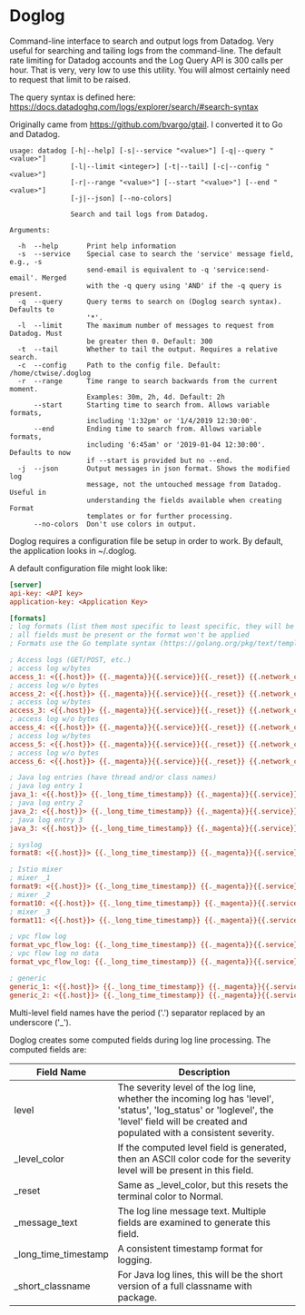# Doglog

Command-line interface to search and output logs from Datadog. Very useful for searching and tailing logs from the command-line. The default rate limiting for Datadog accounts and the Log Query API is 300 calls per hour. That is very, very low to use this utility. You will almost certainly need to request that limit to be raised.

The query syntax is defined here: https://docs.datadoghq.com/logs/explorer/search/#search-syntax

Originally came from https://github.com/bvargo/gtail. I converted it to Go and Datadog.

```text
usage: datadog [-h|--help] [-s|--service "<value>"] [-q|--query "<value>"]
               [-l|--limit <integer>] [-t|--tail] [-c|--config "<value>"]
               [-r|--range "<value>"] [--start "<value>"] [--end "<value>"]
               [-j|--json] [--no-colors]

               Search and tail logs from Datadog.

Arguments:

  -h  --help       Print help information
  -s  --service    Special case to search the 'service' message field, e.g., -s
                   send-email is equivalent to -q 'service:send-email'. Merged
                   with the -q query using 'AND' if the -q query is present.
  -q  --query      Query terms to search on (Doglog search syntax). Defaults to
                   '*'.
  -l  --limit      The maximum number of messages to request from Datadog. Must
                   be greater then 0. Default: 300
  -t  --tail       Whether to tail the output. Requires a relative search.
  -c  --config     Path to the config file. Default: /home/ctwise/.doglog
  -r  --range      Time range to search backwards from the current moment.
                   Examples: 30m, 2h, 4d. Default: 2h
      --start      Starting time to search from. Allows variable formats,
                   including '1:32pm' or '1/4/2019 12:30:00'.
      --end        Ending time to search from. Allows variable formats,
                   including '6:45am' or '2019-01-04 12:30:00'. Defaults to now
                   if --start is provided but no --end.
  -j  --json       Output messages in json format. Shows the modified log
                   message, not the untouched message from Datadog. Useful in
                   understanding the fields available when creating Format
                   templates or for further processing.
      --no-colors  Don't use colors in output.
```

Doglog requires a configuration file be setup in order to work. By default, the application looks in ~/.doglog.

A default configuration file might look like:

```ini
[server]
api-key: <API key>
application-key: <Application Key>

[formats]
; log formats (list them most specific to least specific, they will be tried in order)
; all fields must be present or the format won't be applied
; Formats use the Go template syntax (https://golang.org/pkg/text/template/).

; Access logs (GET/POST, etc.)
; access log w/bytes
access_1: <{{.host}}> {{._magenta}}{{.service}}{{._reset}} {{.network_client_ip}} {{.ident}} {{.auth}} [{{._long_time_timestamp}}] "{{.http_method}} {{.http_url_details_path}} HTTP/{{.http_version}}" {{.http_status_code}} {{.network_bytes_read}}
; access log w/o bytes
access_2: <{{.host}}> {{._magenta}}{{.service}}{{._reset}} {{.network_client_ip}} {{.ident}} {{.auth}} [{{._long_time_timestamp}}] "{{.http_method}} {{.http_url_details_path}} HTTP/{{.http_version}}" {{.http_status_code}}
; access log w/bytes
access_3: <{{.host}}> {{._magenta}}{{.service}}{{._reset}} {{.network_client_ip}} [{{._long_time_timestamp}}] "{{.http_method}} {{.http_url_details_path}} HTTP/{{.http_version}}" {{.http_status_code}} {{.network_bytes_read}}
; access log w/o bytes
access_4: <{{.host}}> {{._magenta}}{{.service}}{{._reset}} {{.network_client_ip}} [{{._long_time_timestamp}}] "{{.http_method}} {{.http_url_details_path}} HTTP/{{.http_version}}" {{.http_status_code}}
; access log w/bytes
access_5: <{{.host}}> {{._magenta}}{{.service}}{{._reset}} {{.network_client_ip}} [{{._long_time_timestamp}}] "{{.http_method}} {{.http_url_details_path}} HTTP/?" {{.http_status_code}} {{.network_bytes_read}}
; access log w/o bytes
access_6: <{{.host}}> {{._magenta}}{{.service}}{{._reset}} {{.network_client_ip}} [{{._long_time_timestamp}}] "{{.http_method}} {{.http_url_details_path}} HTTP/?" {{.http_status_code}}

; Java log entries (have thread and/or class names)
; java log entry 1
java_1: <{{.host}}> {{._long_time_timestamp}} {{._magenta}}{{.service}}{{._reset}} {{._level_color}}{{printf "%-5.5s" .level}}{{._reset}} [{{printf "%-10.10s" .logger_thread_name}}] {{printf "%-20.20s" ._short_classname}} : {{._cyan}}{{._message_text}}{{._reset}}
; java log entry 2
java_2: <{{.host}}> {{._long_time_timestamp}} {{._magenta}}{{.service}}{{._reset}} {{._level_color}}{{printf "%-5.5s" .level}}{{._reset}} {{printf "%-20.20s" ._short_classname}} : {{._cyan}}{{._message_text}}{{._reset}}
; java log entry 3
java_3: <{{.host}}> {{._long_time_timestamp}} {{._magenta}}{{.service}}{{._reset}} {{._level_color}}{{printf "%-5.5s" .level}}{{._reset}} [{{printf "%-10.10s" .logger_thread_name}}] : {{._cyan}}{{._message_text}}{{._reset}}

; syslog
format8: <{{.host}}> {{._long_time_timestamp}} {{._magenta}}{{.service}}{{._reset}} {{._level_color}}{{printf "%-5.5s" .level}}{{._reset}} [{{.syslog_appname}}] : {{._cyan}}{{._message_text}}{{._reset}}

; Istio mixer
; mixer _1
format9: <{{.host}}> {{._long_time_timestamp}} {{._magenta}}{{.service}}{{._reset}} {{._level_color}}{{printf "%-5.5s" .level}}{{._reset}} {{.http_method}} {{.http_url_details_scheme}}:/{{.http_url_details_path}} {{.http_status_code}} {{.network_bytes_read}}
; mixer _2
format10: <{{.host}}> {{._long_time_timestamp}} {{._magenta}}{{.service}}{{._reset}} {{._level_color}}{{printf "%-5.5s" .level}}{{._reset}} {{.http_url_details_scheme}} {{.totalSentBytes}} bytes -> {{.totalReceivedBytes}} bytes
; mixer _3
format11: <{{.host}}> {{._long_time_timestamp}} {{._magenta}}{{.service}}{{._reset}} {{._level_color}}{{printf "%-5.5s" .level}}{{._reset}} {{.http_method}} {{.http_url_details_scheme}}:/{{.http_url_details_path}} {{.http_status_code}} {{.network_bytes_read}}

; vpc flow log
format_vpc_flow_log: {{._long_time_timestamp}} {{._magenta}}{{.service}}{{._reset}} ({{.aws_account_id}}) {{.vpc_action}} {{.vpc_status}} {{.network_client_ip}}:{{.network_client_port}} -> {{.network_destination_ip}}:{{.network_destination_port}}
; vpc flow log no data
format_vpc_flow_log: {{._long_time_timestamp}} {{._magenta}}{{.service}}{{._reset}} ({{.aws_account_id}}) {{.vpc_status}} : {{._cyan}}{{._message_text}}{{._reset}}

; generic
generic_1: <{{.host}}> {{._long_time_timestamp}} {{._magenta}}{{.service}}{{._reset}} {{._level_color}}{{printf "%-5.5s" .level}}{{._reset}} : {{._cyan}}{{._message_text}}{{._reset}}
generic_2: <{{.host}}> {{._long_time_timestamp}} {{._magenta}}{{.service}}{{._reset}} : {{._cyan}}{{._message_text}}{{._reset}}
```

Multi-level field names have the period ('.') separator replaced by an underscore ('_').

Doglog creates some computed fields during log line processing. The computed fields are:

| Field Name          | Description |
|---------------------|-------------|
|level                |The severity level of the log line, whether the incoming log has 'level', 'status', 'log_status' or 'loglevel', the 'level' field will be created and populated with a consistent severity.
|_level_color         |If the computed level field is generated, then an ASCII color code for the severity level will be present in this field.
|_reset               |Same as _level_color, but this resets the terminal color to Normal.
|_message_text        |The log line message text. Multiple fields are examined to generate this field.
|_long_time_timestamp |A consistent timestamp format for logging.
|_short_classname     |For Java log lines, this will be the short version of a full classname with package.
